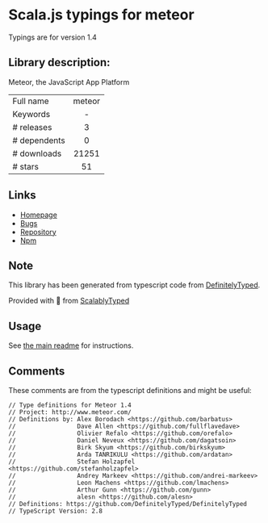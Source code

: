 
# Scala.js typings for meteor

Typings are for version 1.4

## Library description:
Meteor, the JavaScript App Platform

|                    |                 |
| ------------------ | :-------------: |
| Full name          | meteor |
| Keywords           | - |
| # releases         | 3 |
| # dependents       | 0 |
| # downloads        | 21251 |
| # stars            | 51 |

## Links
- [Homepage](https://github.com/meteor/meteor#readme)
- [Bugs](https://github.com/meteor/meteor/issues)
- [Repository](https://github.com/meteor/meteor)
- [Npm](https://www.npmjs.com/package/meteor)
    


## Note
This library has been generated from typescript code from [DefinitelyTyped](https://definitelytyped.org).

Provided with :purple_heart: from [ScalablyTyped](https://github.com/oyvindberg/ScalablyTyped)

## Usage
See [the main readme](../../readme.md) for instructions.

## Comments

These comments are from the typescript definitions and might be useful:
```
// Type definitions for Meteor 1.4
// Project: http://www.meteor.com/
// Definitions by: Alex Borodach <https://github.com/barbatus>
//                 Dave Allen <https://github.com/fullflavedave>
//                 Olivier Refalo <https://github.com/orefalo>
//                 Daniel Neveux <https://github.com/dagatsoin>
//                 Birk Skyum <https://github.com/birkskyum>
//                 Arda TANRIKULU <https://github.com/ardatan>
//                 Stefan Holzapfel <https://github.com/stefanholzapfel>
//                 Andrey Markeev <https://github.com/andrei-markeev>
//                 Leon Machens <https://github.com/lmachens>
//                 Arthur Gunn <https://github.com/gunn>
//                 alesn <https://github.com/alesn>
// Definitions: https://github.com/DefinitelyTyped/DefinitelyTyped
// TypeScript Version: 2.8

```

